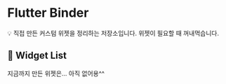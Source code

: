 # Flutter Binder

<aside>
💡 직접 만든 커스텀 위젯을 정리하는 저장소입니다.
위젯이 필요할 때 꺼내먹습니다.

</aside>

## 👣 Widget List

지금까지 만든 위젯은... 아직 없어용^^